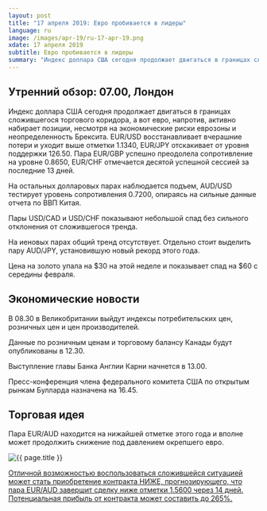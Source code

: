 ```yaml
---
layout: post
title: "17 апреля 2019: Евро пробивается в лидеры"
language: ru
image: /images/apr-19/ru-17-apr-19.png
xdate: 17 апреля 2019
subtitle: Евро пробивается в лидеры
summary: "Индекс доллара США сегодня продолжает двигаться в границах сложившегося торгового коридора, а вот евро, напротив, активно набирает позиции, несмотря на экономические риски еврозоны и неопределенность Брексита"
---
```

## Утренний обзор: 07.00, Лондон
 
Индекс доллара США сегодня продолжает двигаться в границах сложившегося торгового коридора, а вот евро, напротив, активно набирает позиции, несмотря на экономические риски еврозоны и неопределенность Брексита. EUR/USD восстанавливает вчерашние потери и уходит выше отметки 1.1340, EUR/JPY отскакивает от уровня поддержки 126.50. Пара EUR/GBP успешно преодолела сопротивление на уровне 0.8650, EUR/CHF отмечается десятой успешной сессией за последние 13 дней.

На остальных долларовых парах наблюдается подъем, AUD/USD тестирует уровень сопротивления 0.7200, опираясь на сильные данные отчета по ВВП Китая.

Пары USD/CAD и USD/CHF показывают небольшой спад без сильного отклонения от сложившегося тренда.

На иеновых парах общий тренд отсутствует. Отдельно стоит выделить пару AUD/JPY, установившую новый рекорд этого года.

Цена на золото упала на $30 на этой неделе и показывает спад на $60 с середины февраля.
 
## Экономические новости
 
В 08.30 в Великобритании выйдут индексы потребительских цен, розничных цен и цен производителей.

Данные по розничным ценам и торговому балансу Канады будут опубликованы в 12.30.

Выступление главы Банка Англии Карни начнется в 13.00.

Пресс-конференция члена федерального комитета США по открытым рынкам Булларда назначена на 16.45.
 
## Торговая идея
 
Пара EUR/AUD находится на нижайшей отметке этого года и вполне может продолжить снижение под давлением окрепшего евро.

<img src="{{ site.url }}/images/apr-19/ru-17-apr-19.png" alt="{{ page.title }}"  title="{{ page.title }}">

<a href="%LINK%%?currency=USD&amp;market=forex&underlying=frxEURAUD&formname=higherlower&duration_amount=14&duration_units=d&amount=10&amount_type=stake&expiry_type=duration&barrier=1.5600" target="_blank" rel="noopener noreferrer nofollow">Отличной возможностью воспользоваться сложившейся ситуацией может стать приобретение контракта НИЖЕ, прогнозирующего, что пара EUR/AUD завершит сделку ниже отметки 1.5600 через 14 дней. Потенциальная прибыль от контракта может составить до 265%.</a>
